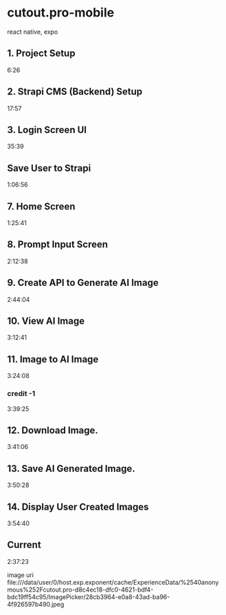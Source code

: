 # cutout.pro-mobile
react native, expo

## 1. Project Setup
6:26

## 2. Strapi CMS (Backend) Setup
17:57

## 3. Login Screen UI
35:39

## Save User to Strapi
1:06:56

## 7.  Home Screen
1:25:41

## 8. Prompt Input Screen
2:12:38

## 9. Create API to Generate AI Image
2:44:04

## 10. View AI Image
3:12:41

## 11. Image to AI Image
3:24:08
### credit -1
3:39:25

## 12. Download Image.
3:41:06

## 13. Save AI Generated Image.
3:50:28

## 14. Display User Created Images
3:54:40

## Current
2:37:23

image uri
file:///data/user/0/host.exp.exponent/cache/ExperienceData/%2540anonymous%252Fcutout.pro-d8c4ec18-dfc0-4621-bdf4-bdc19ff54c95/ImagePicker/28cb3964-e0a8-43ad-ba96-4f926597b490.jpeg